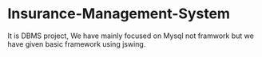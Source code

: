 # Insurance-Management-System
It is DBMS project, We have mainly focused on Mysql not framwork but we have given basic framework using jswing.
